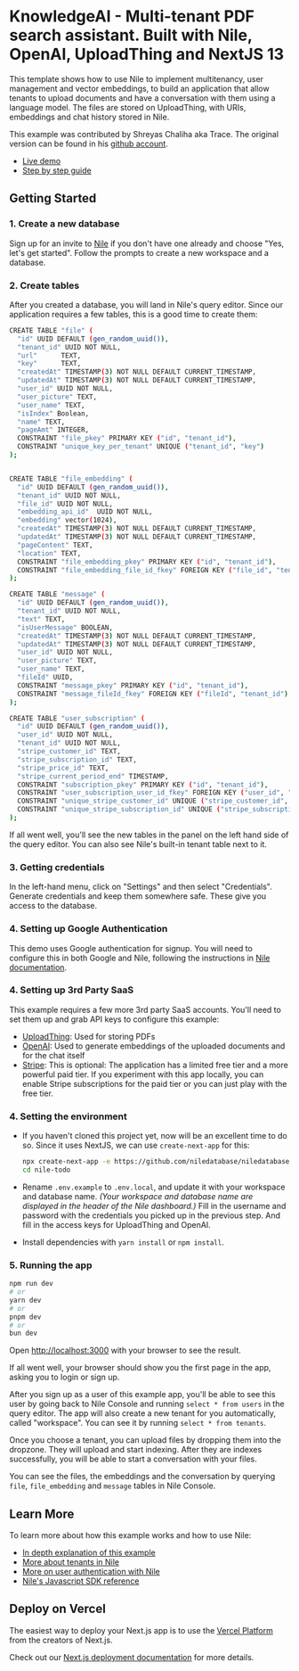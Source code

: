 # KnowledgeAI - Multi-tenant PDF search assistant. Built with Nile, OpenAI, UploadThing and NextJS 13

This template shows how to use Nile to implement multitenancy, user management and vector embeddings, to build an application that allow tenants to upload documents and have a conversation with them using a language model. The files are stored on UploadThing, with URIs, embeddings and chat history stored in Nile.

This example was contributed by Shreyas Chaliha aka Trace. The original version can be found in his [github account](https://github.com/trace2798/nile_ai_pdf).

- [Live demo](https://ai-pdf-tau.vercel.app/)
- [Step by step guide](https://www.thenile.dev/docs/getting-started/examples/chat_with_pdf)

## Getting Started

### 1. Create a new database

Sign up for an invite to [Nile](https://thenile.dev) if you don't have one already and choose "Yes, let's get started". Follow the prompts to create a new workspace and a database.

### 2. Create tables

After you created a database, you will land in Nile's query editor. Since our application requires a few tables, this is a good time to create them:

```bash
CREATE TABLE "file" (
  "id" UUID DEFAULT (gen_random_uuid()),
  "tenant_id" UUID NOT NULL,
  "url"      TEXT,
  "key"      TEXT,
  "createdAt" TIMESTAMP(3) NOT NULL DEFAULT CURRENT_TIMESTAMP,
  "updatedAt" TIMESTAMP(3) NOT NULL DEFAULT CURRENT_TIMESTAMP,
  "user_id" UUID NOT NULL,
  "user_picture" TEXT,
  "user_name" TEXT,
  "isIndex" Boolean,
  "name" TEXT,
  "pageAmt" INTEGER,
  CONSTRAINT "file_pkey" PRIMARY KEY ("id", "tenant_id"),
  CONSTRAINT "unique_key_per_tenant" UNIQUE ("tenant_id", "key")
);


CREATE TABLE "file_embedding" (
  "id" UUID DEFAULT (gen_random_uuid()),
  "tenant_id" UUID NOT NULL,
  "file_id" UUID NOT NULL,
  "embedding_api_id"  UUID NOT NULL,
  "embedding" vector(1024),
  "createdAt" TIMESTAMP(3) NOT NULL DEFAULT CURRENT_TIMESTAMP,
  "updatedAt" TIMESTAMP(3) NOT NULL DEFAULT CURRENT_TIMESTAMP,
  "pageContent" TEXT,
  "location" TEXT,
  CONSTRAINT "file_embedding_pkey" PRIMARY KEY ("id", "tenant_id"),
  CONSTRAINT "file_embedding_file_id_fkey" FOREIGN KEY ("file_id", "tenant_id") REFERENCES "file" ("id", "tenant_id")
);

CREATE TABLE "message" (
  "id" UUID DEFAULT (gen_random_uuid()),
  "tenant_id" UUID NOT NULL,
  "text" TEXT,
  "isUserMessage" BOOLEAN,
  "createdAt" TIMESTAMP(3) NOT NULL DEFAULT CURRENT_TIMESTAMP,
  "updatedAt" TIMESTAMP(3) NOT NULL DEFAULT CURRENT_TIMESTAMP,
  "user_id" UUID NOT NULL,
  "user_picture" TEXT,
  "user_name" TEXT,
  "fileId" UUID,
  CONSTRAINT "message_pkey" PRIMARY KEY ("id", "tenant_id"),
  CONSTRAINT "message_fileId_fkey" FOREIGN KEY ("fileId", "tenant_id") REFERENCES "file" ("id", "tenant_id")
);

CREATE TABLE "user_subscription" (
  "id" UUID DEFAULT (gen_random_uuid()),
  "user_id" UUID NOT NULL,
  "tenant_id" UUID NOT NULL,
  "stripe_customer_id" TEXT,
  "stripe_subscription_id" TEXT,
  "stripe_price_id" TEXT,
  "stripe_current_period_end" TIMESTAMP,
  CONSTRAINT "subscription_pkey" PRIMARY KEY ("id", "tenant_id"),
  CONSTRAINT "user_subscription_user_id_fkey" FOREIGN KEY ("user_id", "tenant_id") REFERENCES users.tenant_users ("user_id", "tenant_id"),
  CONSTRAINT "unique_stripe_customer_id" UNIQUE ("stripe_customer_id", "tenant_id"),
  CONSTRAINT "unique_stripe_subscription_id" UNIQUE ("stripe_subscription_id", "tenant_id")
);

```

If all went well, you'll see the new tables in the panel on the left hand side of the query editor. You can also see Nile's built-in tenant table next to it.

### 3. Getting credentials

In the left-hand menu, click on "Settings" and then select "Credentials". Generate credentials and keep them somewhere safe. These give you access to the database.

### 4. Setting up Google Authentication

This demo uses Google authentication for signup. You will need to configure this in both Google and Nile, following the instructions in [Nile documentation](https://www.thenile.dev/docs/user-authentication/social-login/google).

### 4. Setting up 3rd Party SaaS

This example requires a few more 3rd party SaaS accounts. You'll need to set them up and grab API keys to configure this example:

- [UploadThing](https://uploadthing.com): Used for storing PDFs
- [OpenAI](https://openai.com/): Used to generate embeddings of the uploaded documents and for the chat itself
- [Stripe](https://stripe.com/): This is optional: The application has a limited free tier and a more powerful paid tier. If you experiment with this app locally, you can enable Stripe subscriptions for the paid tier or you can just play with the free tier.

### 4. Setting the environment

- If you haven't cloned this project yet, now will be an excellent time to do so. Since it uses NextJS, we can use `create-next-app` for this:

  ```bash
  npx create-next-app -e https://github.com/niledatabase/niledatabase/tree/main/examples/quickstart/nextjs nile-todo
  cd nile-todo
  ```

- Rename `.env.example` to `.env.local`, and update it with your workspace and database name.
  _(Your workspace and database name are displayed in the header of the Nile dashboard.)_
  Fill in the username and password with the credentials you picked up in the previous step.
  And fill in the access keys for UploadThing and OpenAI.

- Install dependencies with `yarn install` or `npm install`.

### 5. Running the app

```bash
npm run dev
# or
yarn dev
# or
pnpm dev
# or
bun dev
```

Open [http://localhost:3000](http://localhost:3000) with your browser to see the result.

If all went well, your browser should show you the first page in the app, asking you to login or sign up.

After you sign up as a user of this example app, you'll be able to see this user by going back to Nile Console and running `select * from users` in the query editor. The app will also create a new tenant for you automatically, called "workspace". You can see it by running `select * from tenants`.

Once you choose a tenant, you can upload files by dropping them into the dropzone. They will upload and start indexing. After they are indexes successfully, you will be able to start a conversation with your files.

You can see the files, the embeddings and the conversation by querying `file`, `file_embedding` and `message` tables in Nile Console.

## Learn More

To learn more about how this example works and how to use Nile:

- [In depth explanation of this example](https://www.thenile.dev/docs/getting-started/languages/nextjs)
- [More about tenants in Nile](https://www.thenile.dev//docs/tenant-management)
- [More on user authentication with Nile](https://www.thenile.dev/docs/user-authentication)
- [Nile's Javascript SDK reference](https://www.thenile.dev/docs/reference/sdk-reference)

## Deploy on Vercel

The easiest way to deploy your Next.js app is to use the [Vercel Platform](https://vercel.com/new?utm_medium=default-template&filter=next.js&utm_source=create-next-app&utm_campaign=create-next-app-readme) from the creators of Next.js.

Check out our [Next.js deployment documentation](https://nextjs.org/docs/deployment) for more details.
